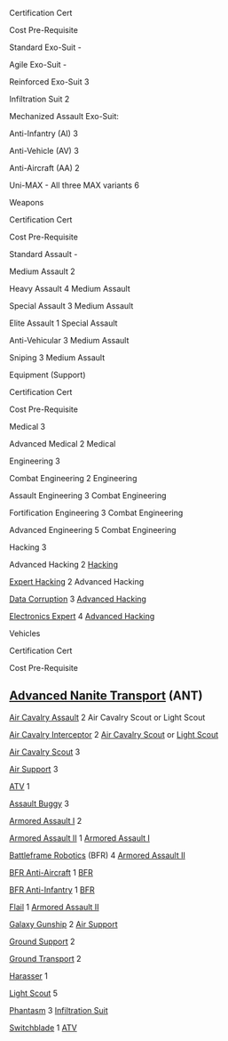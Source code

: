 Certification Cert

Cost Pre-Requisite

Standard Exo-Suit -

Agile Exo-Suit -

Reinforced Exo-Suit 3

Infiltration Suit 2

Mechanized Assault Exo-Suit:

Anti-Infantry (AI) 3

Anti-Vehicle (AV) 3

Anti-Aircraft (AA) 2

Uni-MAX - All three MAX variants 6

Weapons

Certification Cert

Cost Pre-Requisite

Standard Assault -

Medium Assault 2

Heavy Assault 4 Medium Assault

Special Assault 3 Medium Assault

Elite Assault 1 Special Assault

Anti-Vehicular 3 Medium Assault

Sniping 3 Medium Assault

Equipment (Support)

Certification Cert

Cost Pre-Requisite

Medical 3

Advanced Medical 2 Medical

Engineering 3

Combat Engineering 2 Engineering

Assault Engineering 3 Combat Engineering

Fortification Engineering 3 Combat Engineering

Advanced Engineering 5 Combat Engineering

Hacking 3

Advanced Hacking 2 [Hacking](Hacking.md)

[Expert Hacking](Expert_Hacking.md) 2 Advanced Hacking

[Data Corruption](Data_Corruption.md) 3 [Advanced
Hacking](Advanced_Hacking.md)

[Electronics Expert](Electronics_Expert.md) 4 [Advanced
Hacking](Advanced_Hacking.md)

Vehicles

Certification Cert

Cost Pre-Requisite

## [Advanced Nanite Transport](Advanced_Nanite_Transport.md) (ANT)

[Air Cavalry Assault](Air_Cavalry_Assault.md) 2 Air Cavalry
Scout or Light Scout

[Air Cavalry Interceptor](Air_Cavalry_Interceptor.md) 2 [Air
Cavalry Scout](Air_Cavalry_Scout.md) or [Light
Scout](Light_Scout.md)

[Air Cavalry Scout](Air_Cavalry_Scout.md) 3

[Air Support](Air_Support.md) 3

[ATV](ATV.md) 1

[Assault Buggy](<Assault_Buggy_(Certification).md>) 3

[Armored Assault I](Armored_Assault_I.md) 2

[Armored Assault II](Armored_Assault_II.md) 1 [Armored Assault
I](Armored_Assault_I.md)

[Battleframe Robotics](Battleframe_Robotics.md) (BFR) 4 [Armored
Assault II](Armored_Assault_II.md)

[BFR Anti-Aircraft](BFR_Anti-Aircraft.md) 1
[BFR](BattleFrame_Robotics.md)

[BFR Anti-Infantry](BFR_Anti-Infantry.md) 1
[BFR](BattleFrame_Robotics.md)

[Flail](Flail.md) 1 [Armored Assault
II](Armored_Assault_II.md)

[Galaxy Gunship](Galaxy_Gunship.md) 2 [Air
Support](Air_Support.md)

[Ground Support](Ground_Support.md) 2

[Ground Transport](Ground_Transport.md) 2

[Harasser](Harasser.md) 1

[Light Scout](Light_Scout.md) 5

[Phantasm](Phantasm.md) 3 [Infiltration
Suit](Infiltration_Suit.md)

[Switchblade](Switchblade.md) 1 [ATV](ATV.md)
